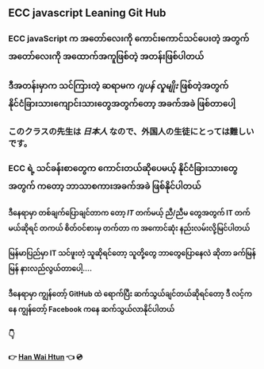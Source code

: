 
## ECC javascript Leaning Git Hub 
 
### **ECC javaScript** က အတော်လေးကို ကောင်းကောင်သင်ပေးတဲ့ အတွက် **အတော်လေးကို အထောက်အကူဖြစ်တဲ့** အတန်းဖြစ်ပါတယ်
### ဒီအတန်းမှာက သင်ကြားတဲ့ ဆရာမက ***ဂျပန် လူမျိုး*** ဖြစ်တဲ့အတွက် နိုင်ငံခြားသားကျောင်းသားတွေအတွက်တော့ အခက်အခဲ ဖြစ်တာပေါ့

### このクラスの先生は ***日本人*** なので、外国人の生徒にとっては難しいです。

### ECC ရဲ့ သင်ခန်းစာတွေက ကောင်းတယ်ဆိုပေမယ့် နိုင်ငံခြားသားတွေ အတွက် ကတော့ ဘာသာစကားအခက်အခဲ ဖြစ်နိုင်ပါတယ် 
#### ဒီနေရာမှာ တစ်ချက်ပြောချင်တာက တော့ ***IT*** တက်မယ့် ညီ/ညီမ တွေအတွက် **IT** တက်မယ်ဆိုရင် တကယ် စိတ်ဝင်စားမှ တက်တာ က အကောင်ဆုံး နည်းလမ်းလို့မြင်ပါတယ်
#### မြန်မာပြည်မှာ **IT** သင်ဖူးတဲ့ သူဆိုရင်တော့ သူတို့တွေ ဘာတွေပြောနေလဲ ဆိုတာ ခက်မြန်မြန် နားလည်လွယ်တာပေါ့....

#### ဒီနေရာမှာ ကျွန်တော့် GitHub ထဲ ရောက်ပြီး ဆက်သွယ်ချင်တယ်ဆိုရင်တော့ ဒီ လင့်ကနေ ကျွန်တော့် Facebook ကနေ ဆက်သွယ်လာနိုင်ပါတယ် 


### :point_down:
####  :point_right: **[Han Wai Htun](https://www.facebook.com/hanwaihtun1e/)** :point_left: :cd: 

